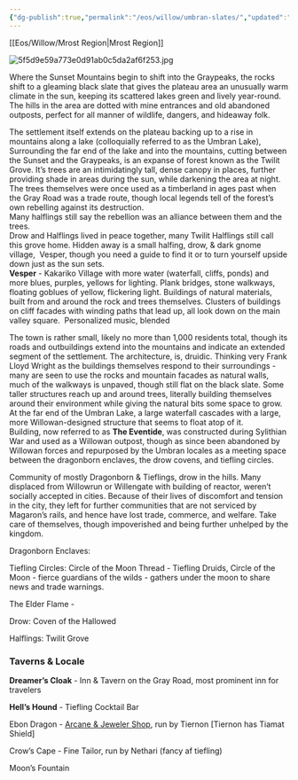 ```yaml
---
{"dg-publish":true,"permalink":"/eos/willow/umbran-slates/","updated":"2024-12-23T19:42:29.474-06:00"}
---
```


[[Eos/Willow/Mrost Region\|Mrost Region]]

![5f5d9e59a773e0d91ab0c5da2af6f253.jpg](/img/user/Images/5f5d9e59a773e0d91ab0c5da2af6f253.jpg)

Where the Sunset Mountains begin to shift into the Graypeaks, the rocks shift to a gleaming black slate that gives the plateau area an unusually warm climate in the sun, keeping its scattered lakes green and lively year-round. The hills in the area are dotted with mine entrances and old abandoned outposts, perfect for all manner of wildlife, dangers, and hideaway folk. 

The settlement itself extends on the plateau backing up to a rise in mountains along a lake (colloquially referred to as the Umbran Lake), Surrounding the far end of the lake and into the mountains, cutting between the Sunset and the Graypeaks, is an expanse of forest known as the Twilit Grove. It’s trees are an intimidatingly tall, dense canopy in places, further providing shade in areas during the sun, while darkening the area at night. The trees themselves were once used as a timberland in ages past when the Gray Road was a trade route, though local legends tell of the forest’s own rebelling against its destruction. <br> 
	Many halflings still say the rebellion was an alliance between them and the trees. <br> 
	Drow and Halflings lived in peace together, many Twilit Halflings still call this grove home. Hidden away is a small halfing, drow, & dark gnome village,  Vesper, though you need a guide to find it or to turn yourself upside down just as the sun sets. <br> 
	**Vesper** - Kakariko Village with more water (waterfall, cliffs, ponds) and more blues, purples, yellows for lighting. Plank bridges, stone walkways, floating goblues of yellow, flickering light. Buildings of natural materials, built from and around the rock and trees themselves. Clusters of buildings on cliff facades with winding paths that lead up, all look down on the main valley square. 
	Personalized music, blended

The town is rather small, likely no more than 1,000 residents total, though its roads and outbuildings extend into the mountains and indicate an extended segment of the settlement. The architecture, is, druidic. Thinking very Frank Lloyd Wright as the buildings themselves respond to their surroundings - many are seen to use the rocks and mountain facades as natural walls, much of the walkways is unpaved, though still flat on the black slate. Some taller structures reach up and around trees, literally building themselves around their environment while giving the natural bits some space to grow. At the far end of the Umbran Lake, a large waterfall cascades with a large, more Willowan-designed structure that seems to float atop of it. <br> 
	Building, now referred to as **The Eventide**, was constructed during Sylithian War and used as a Willowan outpost, though as since been abandoned by Willowan forces and repurposed by the Umbran locales as a meeting space between the dragonborn enclaves, the drow covens, and tiefling circles. 

Community of mostly Dragonborn & Tieflings, drow in the hills. Many displaced from Willowrun or Willengate with building of reactor, weren’t socially accepted in cities. Because of their lives of discomfort and tension in the city, they left for further communities that are not serviced by Magaron’s rails, and hence have lost trade, commerce, and welfare. Take care of themselves, though impoverished and being further unhelped by the kingdom. 

Dragonborn Enclaves:

Tiefling Circles:
Circle of the Moon Thread - Tiefling Druids, Circle of the Moon - fierce guardians of the wilds - gathers under the moon to share news and trade warnings. 

The Elder Flame - 

Drow: Coven of the Hallowed

Halflings: Twilit Grove

### Taverns & Locale 

**Dreamer’s Cloak** - Inn & Tavern on the Gray Road, most prominent inn for travelers

**Hell’s Hound** - Tiefling Cocktail Bar

Ebon Dragon - [Arcane & Jeweler Shop](https://drive.google.com/file/d/1fA-4HhOvLWflFXh_0gTCLvhmYCkCdwYs/view?usp=sharing), run by Tiernon [Tiernon has Tiamat Shield]

Crow’s Cape - Fine Tailor, run by Nethari (fancy af tiefling)

Moon’s Fountain